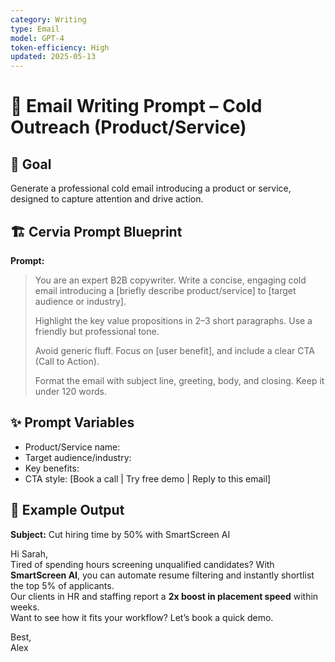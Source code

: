 ```yaml
---
category: Writing
type: Email
model: GPT-4
token-efficiency: High
updated: 2025-05-13
---
```


# 📩 Email Writing Prompt – Cold Outreach (Product/Service)

## 🧠 Goal
Generate a professional cold email introducing a product or service, designed to capture attention and drive action.

## 🏗️ Cervia Prompt Blueprint

**Prompt:**

> You are an expert B2B copywriter. Write a concise, engaging cold email introducing a [briefly describe product/service] to [target audience or industry].  
>  
> Highlight the key value propositions in 2–3 short paragraphs. Use a friendly but professional tone.  
>  
> Avoid generic fluff. Focus on [user benefit], and include a clear CTA (Call to Action).  
>  
> Format the email with subject line, greeting, body, and closing. Keep it under 120 words.

## ✨ Prompt Variables
- Product/Service name:
- Target audience/industry:
- Key benefits:
- CTA style: [Book a call | Try free demo | Reply to this email]

## 🧪 Example Output

**Subject:** Cut hiring time by 50% with SmartScreen AI

Hi Sarah,  
Tired of spending hours screening unqualified candidates? With **SmartScreen AI**, you can automate resume filtering and instantly shortlist the top 5% of applicants.  
Our clients in HR and staffing report a **2x boost in placement speed** within weeks.  
Want to see how it fits your workflow? Let’s book a quick demo.

Best,  
Alex  
